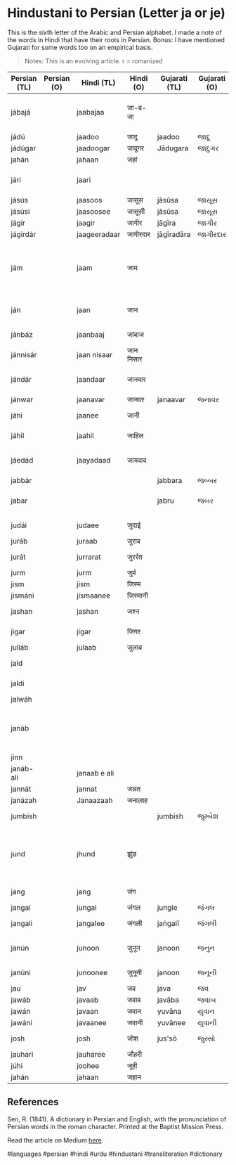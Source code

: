 # Hindustani to Persian (Letter ja or je)

This is the sixth letter of the Arabic and Persian alphabet.
I made a note of the words in Hindi that have their roots in Persian. Bonus: I have mentioned Gujarati for some words too on an empirical basis.

> Notes:
> This is an evolving article.
> r = romanized


| Persian (TL) | Persian (O) | Hindi (TL)   | Hindi (O) | Gujarati (TL) | Gujarati (O) | English                             | Media link                              | Notes                                      |
|--------------|-------------|--------------|-----------|---------------|--------------|-------------------------------------|-----------------------------------------|--------------------------------------------|
| jábajá       |             | jaabajaa     | जा-ब-जा   |               |              | here and there, from place to place | [1](https://youtu.be/FSc-xXXulWA?t=63)  |                                            |
| jádú         |             | jaadoo       | जादू       | jaadoo        | જાદૂ          | magic                               | [1](https://youtu.be/uZm98_XNgp8?t=21)  |                                            |
| jádúgar      |             | jaadoogar    | जादूगर     | Jādugara      | જાદુગર        | magician                            | [1](https://youtu.be/N39K4i2EkP8?t=49)  |                                            |
| jahán        |             | jahaan       | जहां       |               |              | world                               | [1](https://youtu.be/5ahXODbIPxc?t=8)                                        |                                            |
| jári         |             | jaari        |           |               |              | current, running, happening         |                                         |                                            |
| jásús        |             | jaasoos      | जासूस      | jāsūsa        | જાસૂસ         | a spy                               |                                         |                                            |
| jásúsi       |             | jaasoosee    | जासूसी     | jāsūsa        | જાસૂસ         | a spying                            |                                         |                                            |
| jágir        |             | jaagir       | जागीर     | jāgīra        | જાગીર        | land                                |                                         |                                            |
| jágirdár     |             | jaageeradaar | जागीरदार  | jāgīradāra    | જાગીરદાર     | land owner                          |                                         |                                            |
| jám          |             | jaam         | जाम       |               |              | a cup (in Persian)                  |                                         | It can also mean a shot of alcohol in Hind |
| ján          |             | jaan         | जान       |               |              | the soul, spirit, love, heart, self |                                         |                                            |
| jánbáz       |             | jaanbaaj     | जांबाज     |               |              | daring, risking life                |                                         |                                            |
| jánnisár     |             | jaan nisaar  | जान निसार |               |              | a devoted servent                   | [1](https://youtu.be/vdbP_3o73qI?t=73)  |                                            |
| jándár       |             | jaandaar     | जानदार    |               |              | a living creature                   |                                         | a lively person in Hindi                   |
| jánwar       |             | jaanavar     | जानवर     | janaavar      | જનાવર        | animal                              | [1](https://youtu.be/gh5tYLSsFoc?t=2)                                        |                                            |
| jáni         |             | jaanee       | जानी      |               |              | a friend, a lover, soul             | [1](https://youtu.be/O3Z_LKxPJXQ?t=87)  |                                            |
| jáhil        |             | jaahil       | जाहिल     |               |              | ignorant, barbarous                 |                                         |                                            |
| jáedád       |             | jaayadaad    | जायदाद    |               |              | assets, fund, land, property        |                                         |                                            |
| jabbár       |             |              |           | jabbara       | જબ્બર         | mighty                              |                                         |                                            |
| jabar        |             |              |           | jabru         | જબર          | power, violence, force              |                                         |                                            |
| judái        |             | judaee       | जुदाई      |               |              | separation, separate                | [1](https://youtu.be/WqUXVw0WlXc?t=114) |                                            |
| juráb        |             | juraab       | जुराब      |               |              | socks                               |                                         |                                            |
| jurát        |             | jurrarat     | जुरर्रत     |               |              | boldness, audacity                  |                                         |                                            |
| jurm         |             | jurm         | जुर्म       |               |              | crime                               |                                         |                                            |
| jism         |             | jism         | जिस्म      |               |              | body                                |                                         |                                            |
| jismáni      |             | jismaanee    | जिस्मानी   |               |              | corpulent                           |                                         |                                            |
| jashan       |             | jashan       | जश्न       |               |              | fest, feast, festival               | [1](https://youtu.be/4h1WFyOQv0Y?t=4)   |                                            |
| jigar        |             | jigar        | जिगर      |               |              | liver, heart, spirit                |                                         |                                            |
| julláb       |             | julaab       | जुलाब      |               |              | a laxative                          |                                         |                                            |
| jald         |             |              |           |               |              | quick, speedy                       |                                         |                                            |
| jaldi        |             |              |           |               |              | quick, speedy                       |                                         |                                            |
| jalwáh       |             |              |           |               |              | splendor                            | [1](https://youtu.be/vlBzYHDRwhg?t=10)  |                                            |
| janáb        |             |              |           |               |              | majesty                             |                                         | Could also mean "Mr." in Hindi             |
| jinn         |             |              |           |               |              | a spirit                            |                                         |                                            |
| janáb-ali    |             | janaab e ali |           |               |              | majesty                             | [1](https://youtu.be/gcVbtUGLDNk?t=70)  |                                            |
| jannát       |             | jannat       | जन्नत      |               |              | heaven                              |                                         |                                            |
| janázah      |             | Janaazaah    | जनाज़ाह    |               |              | a funeral                           |                                         |                                            |
| jumbish      |             |              |           | jumbish       | જુમ્બેશ         | agitation, movement                 |                                         |                                            |
| jund         |             | jhund        | झुंड        |               |              | troop, army                         |                                         | Could also mean a large crowd in Hind      |
| jang         |             | jang         | जंग        |               |              | a war, a battle                     |                                         |                                            |
| jangal       |             | jungal       | जंगल       | jungle        | જંગલ          | a forest                            |                                         |                                            |
| jangali      |             | jangalee     | जंगली      | jaṅgalī       | જંગલી         | wild, savage                        |                                         |                                            |
| janún        |             | junoon       | जुनून       | janoon        | જનુન          | insanity                            |                                         | means passion in Hindi                     |
| janúni       |             | junoonee     | जुनूनी      | janoon        | જનૂની         | insane, mad                         |                                         |                                            |
| jau          |             | jav          | जव        | java          | જવ           | barley                              |                                         |                                            |
| jawáb        |             | javaab       | जवाब      | javāba        | જવાબ         | answer                              |                                         |                                            |
| jawán        |             | javaan       | जवान      | yuvāna        | યુવાન         | young                               |                                         |                                            |
| jawáni       |             | javaanee     | जवानी     | yuvānee       | યુવાની        | youth                               | [1](https://youtu.be/mDlmtKWqkVI?t=35)  |                                            |
| josh         |             | josh         | जोश       | jus'sō        | જુસ્સો         | heat, boiling                       | [1](https://youtu.be/RVA0cP5Ua10?t=10)  |                                            |
| jauhari      |             | jauharee     | जौहरी     |               |              | a jeweler                           |                                         |                                            |
| júhi         |             | joohee       | जूही       |               |              | a flower                            |                                         |                                            |
| jahán        |             | jahaan       | जहान      |               |              | world                               |                                         |                                            |


## References

Sen, R. (1841). A dictionary in Persian and English, with the pronunciation of Persian words in the roman character. Printed at the Baptist Mission Press.

Read the article on Medium [here](https://recurrent-pi.medium.com/hindustani-to-persian-letter-ja-or-je-c8fee3b842b7).

#languages #persian #hindi #urdu #hindustani #transliteration #dictionary
